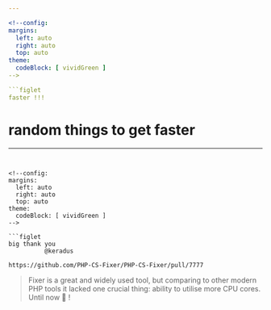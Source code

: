 ```yaml
---

<!--config:
margins:
  left: auto
  right: auto
  top: auto
theme:
  codeBlock: [ vividGreen ]
-->

```figlet
faster !!!
```
# random things to get faster

---
```


<!--config:
margins:
  left: auto
  right: auto
  top: auto
theme:
  codeBlock: [ vividGreen ]
-->

```figlet
big thank you 
          @keradus
```

`https://github.com/PHP-CS-Fixer/PHP-CS-Fixer/pull/7777`

> Fixer is a great and widely used tool, but comparing to other modern PHP tools it lacked one crucial thing: ability to utilise more CPU cores. Until now 🥳 !
